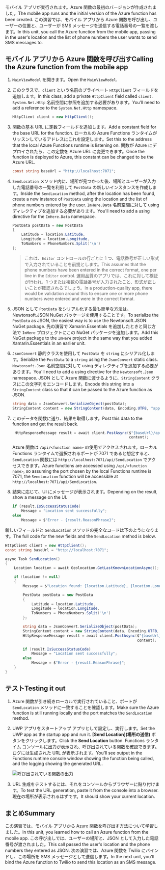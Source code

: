 <span data-ttu-id="040cd-101">モバイル アプリが実行されます。Azure 関数の最初のバージョンが作成されました。</span><span class="sxs-lookup"><span data-stu-id="040cd-101">The mobile app runs and the initial version of the Azure function has been created.</span></span> <span data-ttu-id="040cd-102">この演習では、モバイル アプリから Azure 関数を呼び出し、ユーザーの位置と、ユーザーが SMS メッセージを送信する電話番号の一覧を渡します。</span><span class="sxs-lookup"><span data-stu-id="040cd-102">In this unit, you call the Azure function from the mobile app, passing in the user's location and the list of phone numbers the user wants to send SMS messages to.</span></span>

## <a name="calling-the-azure-function-from-the-mobile-app"></a><span data-ttu-id="040cd-103">モバイル アプリから Azure 関数を呼び出す</span><span class="sxs-lookup"><span data-stu-id="040cd-103">Calling the Azure function from the mobile app</span></span>

1. <span data-ttu-id="040cd-104">`MainViewModel` を開きます。</span><span class="sxs-lookup"><span data-stu-id="040cd-104">Open the `MainViewModel`.</span></span>

1. <span data-ttu-id="040cd-105">このクラスで、`client` という名前のプライベート `HttpClient` フィールドを追加します。</span><span class="sxs-lookup"><span data-stu-id="040cd-105">In this class, add a private `HttpClient` field called `client`.</span></span> <span data-ttu-id="040cd-106">`System.Net.Http` 名前空間に参照を追加する必要があります。</span><span class="sxs-lookup"><span data-stu-id="040cd-106">You'll need to add a reference to the `System.Net.Http` namespace.</span></span>

    ```cs
    HttpClient client = new HttpClient();
    ```

1. <span data-ttu-id="040cd-107">関数の基本 URL に定数フィールドを追加します。</span><span class="sxs-lookup"><span data-stu-id="040cd-107">Add a constant field for the base URL for the function.</span></span> <span data-ttu-id="040cd-108">ローカルの Azure Functions ランタイムがリッスンしているアドレスにこれを設定します。</span><span class="sxs-lookup"><span data-stu-id="040cd-108">Set this to the address that the local Azure Functions runtime is listening on.</span></span> <span data-ttu-id="040cd-109">関数が Azure にデプロイされたら、この定数を Azure URL に変更できます。</span><span class="sxs-lookup"><span data-stu-id="040cd-109">Once the function is deployed to Azure, this constant can be changed to be the Azure URL.</span></span>

    ```cs
    const string baseUrl = "http://localhost:7071";
    ```

1. <span data-ttu-id="040cd-110">`SendLocation` メソッド内に、場所が見つかった後、場所とユーザーが入力した電話番号の一覧を利用して `PostData` の新しいインスタンスを作成します。</span><span class="sxs-lookup"><span data-stu-id="040cd-110">Inside the `SendLocation` method, after the location has been found, create a new instance of `PostData` using the location and the list of phone numbers entered by the user.</span></span> <span data-ttu-id="040cd-111">`ImHere.Data` 名前空間に対して using ディレクティブを追加する必要があります。</span><span class="sxs-lookup"><span data-stu-id="040cd-111">You'll need to add a using directive for the `ImHere.Data` namespace.</span></span>

    ```cs
    PostData postData = new PostData
    {
        Latitude = location.Latitude,
        Longitude = location.Longitude,
        ToNumbers = PhoneNumbers.Split('\n')
    };
    ```

    > <span data-ttu-id="040cd-112">これは、`Editor` コントロールの行ごとに 1 つ、電話番号が正しい形式で入力されていることを前提とします。</span><span class="sxs-lookup"><span data-stu-id="040cd-112">This assumes that the phone numbers have been entered in the correct format, one per line in the `Editor` control.</span></span> <span data-ttu-id="040cd-113">運用品質のアプリでは、これに対して検証が行われ、1 つまたは複数の電話番号が入力されたこと、形式が正しいことが確認されるでしょう。</span><span class="sxs-lookup"><span data-stu-id="040cd-113">In a production-quality app, there would be validation around this to ensure one or more phone numbers were entered and were in the correct format.</span></span>

1. <span data-ttu-id="040cd-114">JSON として `PostData` をシリアル化する最も簡単な方法は、Newtonsoft.JSON NuGet パッケージを使用することです。</span><span class="sxs-lookup"><span data-stu-id="040cd-114">To serialize the `PostData` as JSON, the easiest way is to use the Newtonsoft.JSON NuGet package.</span></span> <span data-ttu-id="040cd-115">先の演習で Xamarin.Essentials を追加したときと同じ方法で `ImHere` プロジェクトにこの NuGet パッケージを追加します。</span><span class="sxs-lookup"><span data-stu-id="040cd-115">Add this NuGet package to the `ImHere` project in the same way that you added Xamarin.Essentials in an earlier unit.</span></span>

1. <span data-ttu-id="040cd-116">`JsonConvert` 静的クラスを使用して `PostData` を `string` にシリアル化します。</span><span class="sxs-lookup"><span data-stu-id="040cd-116">Serialize the `PostData` to a `string` using the `JsonConvert` static class.</span></span> <span data-ttu-id="040cd-117">`Newtonsoft.Json` 名前空間に対して using ディレクティブを追加する必要があります。</span><span class="sxs-lookup"><span data-stu-id="040cd-117">You'll need to add a using directive for the `Newtonsoft.Json` namespace.</span></span> <span data-ttu-id="040cd-118">JSON として Azure 関数に渡せるように、`StringContent` クラスにこの文字列をエンコードします。</span><span class="sxs-lookup"><span data-stu-id="040cd-118">Encode this string into a `StringContent` class so that it can be passed to the Azure function as JSON.</span></span>

    ```cs
    string data = JsonConvert.SerializeObject(postData);
    StringContent content = new StringContent(data, Encoding.UTF8, "application/json");
    ```

1. <span data-ttu-id="040cd-119">このデータを関数に送り、結果を取得します。</span><span class="sxs-lookup"><span data-stu-id="040cd-119">Post this data to the function and get the result back.</span></span>

   ```cs
    HttpResponseMessage result = await client.PostAsync($"{baseUrl}/api/SendLocation",
                                                        content);
   ```

   <span data-ttu-id="040cd-120">Azure 関数は `/api/<function name>` の使用でアクセスされます。ローカル Functions ランタイムで選択されるポートが 7071 であると想定すると、`SendLocation` 関数には `http://localhost:7071/api/SendLocation` でアクセスできます。</span><span class="sxs-lookup"><span data-stu-id="040cd-120">Azure functions are accessed using `/api/<function name>`, so assuming the port chosen by the local Functions runtime is 7071, the `SendLocation` function will be accessible at `http://localhost:7071/api/SendLocation`.</span></span>

1. <span data-ttu-id="040cd-121">結果に応じて、UI にメッセージが表示されます。</span><span class="sxs-lookup"><span data-stu-id="040cd-121">Depending on the result, show a message on the UI.</span></span>

    ```cs
    if (result.IsSuccessStatusCode)
        Message = "Location sent successfully";
    else
        Message = $"Error - {result.ReasonPhrase}";
    ```

<span data-ttu-id="040cd-122">新しいフィールドと `SendLocation` メソッドの完全なコードは下のようになります。</span><span class="sxs-lookup"><span data-stu-id="040cd-122">The full code for the new fields and the `SendLocation` method is below.</span></span>

```cs
HttpClient client = new HttpClient();
const string baseUrl = "http://localhost:7071";

async Task SendLocation()
{
    Location location = await Geolocation.GetLastKnownLocationAsync();

    if (location != null)
    {
        Message = $"Location found: {location.Latitude}, {location.Longitude}.";

        PostData postData = new PostData
        {
            Latitude = location.Latitude,
            Longitude = location.Longitude,
            ToNumbers = PhoneNumbers.Split('\n')
        };

        string data = JsonConvert.SerializeObject(postData);
        StringContent content = new StringContent(data, Encoding.UTF8, "application/json");
        HttpResponseMessage result = await client.PostAsync($"{baseUrl}/api/SendLocation",
                                                            content);

        if (result.IsSuccessStatusCode)
            Message = "Location sent successfully";
        else
            Message = $"Error - {result.ReasonPhrase}";
    }
}
```

## <a name="testing-it-out"></a><span data-ttu-id="040cd-123">テスト</span><span class="sxs-lookup"><span data-stu-id="040cd-123">Testing it out</span></span>

1. <span data-ttu-id="040cd-124">Azure 関数が引き続きローカルで実行されていること、ポートが `SendLocation` メソッドに一致することを確認します。</span><span class="sxs-lookup"><span data-stu-id="040cd-124">Make sure the Azure function is still running locally and the port matches the `SendLocation` method.</span></span>

1. <span data-ttu-id="040cd-125">UWP アプリをスタートアップ アプリとして設定し、実行します。</span><span class="sxs-lookup"><span data-stu-id="040cd-125">Set the UWP app as the startup app and run it.</span></span> <span data-ttu-id="040cd-126">**[Send Location]\(場所の送信\)** ボタンをクリックします。</span><span class="sxs-lookup"><span data-stu-id="040cd-126">Click the **Send Location** button.</span></span> <span data-ttu-id="040cd-127">Functions ランタイム コンソールに出力が表示され、呼び出されている関数を確認できます。ログには生成された URL が表示されます。</span><span class="sxs-lookup"><span data-stu-id="040cd-127">You'll see output in the Functions runtime console window showing the function being called, and the logging showing the generated URL.</span></span>

    ![呼び出されている関数の出力](../media/6-function-called.png)

1. <span data-ttu-id="040cd-129">URL 生成をテストするには、それをコンソールからブラウザーに貼り付けます。</span><span class="sxs-lookup"><span data-stu-id="040cd-129">To test the URL generation, paste it from the console into a browser.</span></span> <span data-ttu-id="040cd-130">現在の場所が表示されるはずです。</span><span class="sxs-lookup"><span data-stu-id="040cd-130">It should show your current location.</span></span>

## <a name="summary"></a><span data-ttu-id="040cd-131">まとめ</span><span class="sxs-lookup"><span data-stu-id="040cd-131">Summary</span></span>

<span data-ttu-id="040cd-132">この演習では、モバイル アプリから Azure 関数を呼び出す方法について学習しました。</span><span class="sxs-lookup"><span data-stu-id="040cd-132">In this unit, you learned how to call an Azure function from the mobile app.</span></span> <span data-ttu-id="040cd-133">この呼び出しでは、ユーザーの場所と、JSON として入力した電話番号が渡されました。</span><span class="sxs-lookup"><span data-stu-id="040cd-133">This call passed the user's location and the phone numbers they entered as JSON.</span></span> <span data-ttu-id="040cd-134">次の演習では、Azure 関数を Twilio にバインドし、この場所を SMS メッセージとして送信します。</span><span class="sxs-lookup"><span data-stu-id="040cd-134">In the next unit, you'll bind the Azure function to Twilio to send this location as an SMS message.</span></span>